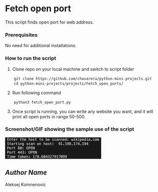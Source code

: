 # Fetch open port
<!--Remove the below lines and add yours -->
This script finds open port for web address.

### Prerequisites
<!--Remove the below lines and add yours -->
No need for additional installations.

### How to run the script
<!--Remove the below lines and add yours -->
1. Clone repo on your local machine and switch to script folder
```
    git clone https://github.com/chavarera/python-mini-projects.git
    cd python-mini-projects/projects/Fetch_open_ports/
```

2. Run following command
```
    python3 fetch_open_port.py
```

3. Once script is running, you can write any website you want, and it will print all open ports in range 50-500.

### Screenshot/GIF showing the sample use of the script
<!--Remove the below lines and add yours -->
![Example of script usage](Screenshot.png)

## *Author Name*
<!--Remove the below lines and add yours -->
Aleksej Komnenovic